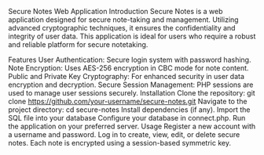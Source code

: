 Secure Notes Web Application
Introduction
Secure Notes is a web application designed for secure note-taking and management. Utilizing advanced cryptographic techniques, it ensures the confidentiality and integrity of user data. This application is ideal for users who require a robust and reliable platform for secure notetaking.

Features
User Authentication: Secure login system with password hashing.
Note Encryption: Uses AES-256 encryption in CBC mode for note content.
Public and Private Key Cryptography: For enhanced security in user data encryption and decryption.
Secure Session Management: PHP sessions are used to manage user sessions securely.
Installation
Clone the repository: git clone https://github.com/your-username/secure-notes.git
Navigate to the project directory: cd secure-notes
Install dependencies (if any).
Import the SQL file into your database
Configure your database in connect.php.
Run the application on your preferred server.
Usage
Register a new account with a username and password.
Log in to create, view, edit, or delete secure notes.
Each note is encrypted using a session-based symmetric key.

